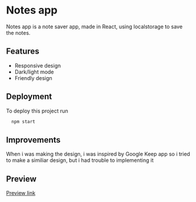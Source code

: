 
# Notes app 
Notes app is a note saver app, made in React, using localstorage to save the notes.



## Features

- Responsive design
- Dark/light mode
- Friendly design


## Deployment

To deploy this project run

```bash
  npm start
```


## Improvements

When i was making the design, i was inspired by Google 
Keep app so i tried to make a similiar design, but i had trouble to implementing it


## Preview

[Preview link]()

